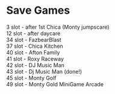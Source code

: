 # Save Games
3 slot - after 1st Chica (Monty jumpscare) 
<br>
12 slot - after daycare
<br>
34 slot - FazbearBlast
<br>
37 slot - Chica Kitchen
<br>
40 slot - Afton Family
<br>
41 slot - Roxy Raceway
<br>
42 slot - DJ Music Man
<br>
43 slot - Dj Music Man (done!)
<br>
45 slot - Monty Golf
<br>
49 slot - Monty Gold MiniGame Arcade
